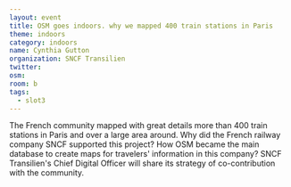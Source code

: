 ```yaml
---
layout: event
title: OSM goes indoors. why we mapped 400 train stations in Paris
theme: indoors
category: indoors
name: Cynthia Gutton
organization: SNCF Transilien
twitter:
osm:
room: b
tags:
  - slot3
---
```

The French community mapped with great details more than 400 train stations in Paris and over a large area around. Why did the French railway company SNCF supported this project? How OSM became the main database to create maps for travelers' information in this company? SNCF Transilien's Chief Digital Officer will share its strategy of co-contribution with the community.
